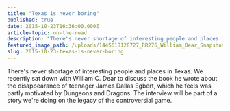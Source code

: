 ```yaml
---
title: "Texas is never boring"
published: true
date: 2015-10-23T16:36:00.000Z
article-topic: on-the-road
description: "There's never shortage of interesting people and places in Texas. We recently sat down with William C. Dear to discuss the book he wrote about the disappearance of teenager James Dallas Egbert, which he feels was partly motivated by Dungeons and Dragons. The interview will be part of a story we're doing on the legacy of the controversial game."
featured_image_path: /uploads/1445618128727_RR276_William_Dear_Snapshot_IMG_0154.JPG
slug: 2015-10-23-texas-is-never-boring
---
```


There's never shortage of interesting people and places in Texas. We recently sat down with William C. Dear to discuss the book he wrote about the disappearance of teenager James Dallas Egbert, which he feels was partly motivated by Dungeons and Dragons. The interview will be part of a story we're doing on the legacy of the controversial game.

